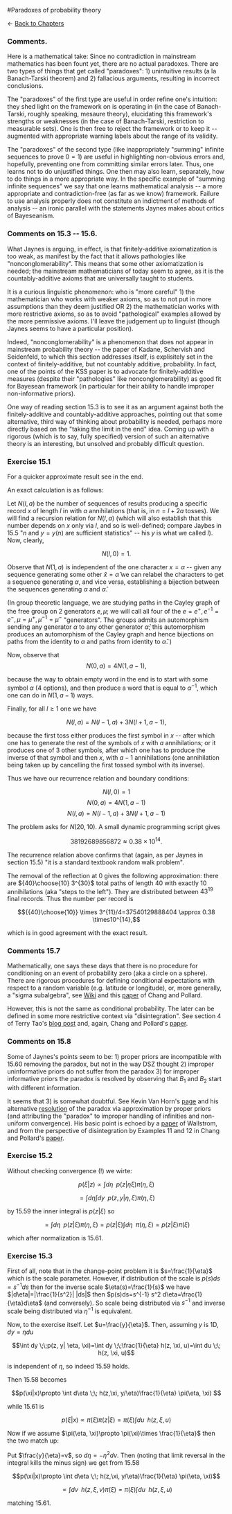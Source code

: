 #Paradoxes of probability theory

$\leftarrow$ [Back to Chapters](./index.html)


### Comments.

Here is a mathematical take: Since no contradiction in mainstream mathematics has been fount yet, there are no actual paradoxes. There are two types of things that get called "paradoxes": 1) unintuitive results (a la Banach-Tarski theorem) and 2) fallacious arguments, resulting in incorrect conclusions.

The "paradoxes" of the first type are useful in order refine one's intuition: they shed light on the framework on is operating in (in the case of Banach-Tarski, roughly speaking, mesaure theory), elucidating this framework's strengths or weaknesses (in the case of Banach-Tarski, restriction to measurable sets). One is then free to reject the framework or to keep it -- augmented with appropriate warning labels about the range of its validity.

The "paradoxes" of the second type (like inappropriately "summing" infinite sequences to prove $0=1$) are useful in highlighting non-obvious errors and, hopefully, preventing one from committing similar errors later.
Thus, one learns not to do unjustified things. One then may also learn, separately, how to do things in a more appropriate way. In the specific example of "summing infinite sequences" we say that one learns mathematical analysis -- a more appropriate and contradiction-free (as far as we know) framework. Failure to use analysis properly does not constitute an indictment of methods of analysis -- an ironic  parallel with the statements Jaynes makes about critics of Bayeseanism.  
 
### Comments on 15.3 -- 15.6.
 
 
What Jaynes is arguing, in effect, is that finitely-additive axiomatization is too weak, as manifest by the fact that it allows pathologies like "nonconglomerability". This means that some other axiomatization is needed; the mainstream mathematicians of today seem to agree, as it is the countably-additive axioms that are universally taught to students. 

It is a curious linguistic phenomenon: who is "more careful" 1) the mathematician who works with weaker axioms, so as to not put in more assumptions than they deem justified OR 2) the mathematician works with more restrictive axioms, so as to avoid "pathological" examples allowed by the more permissive axioms. I'll leave the judgement up to linguist (though Jaynes seems to have a particular position). 

Indeed, "nonconglomerability" is a phenomenon that does not appear in mainstream probability theory -- the paper of Kadane, Schervish and Seidenfeld, to which this section addresses itself, is explisitely set in the context of finitely-additive, but not countably additive,  probability. In fact, one of the points of the KSS paper is to advocate for finitely-additive measures (despite their "pathologies" like nonconglomerability) as good fit for Bayesean framework (in particular for their ability to handle improper non-informative priors). 
 
One way of reading section 15.3 is to see it as an argument against both the finitely-additive and countably-additive approaches, pointing out that some alternative, third way of thinking about probability is needed, perhaps more directly based on the "taking the limit in the end" idea. Coming up with a rigorous (which is to say, fully specified) version of such an alternative theory is an interesting, but unsolved and probably difficult question. 
 
 
### Exercise 15.1
 
 
For a quicker approximate result see in the end.

 
An exact calculation is as follows:
 
 
Let $N(l, a)$ be the number of sequences of results producing a specific record $x$ of length $l$ in with $a$ annihilations (that is, in $n=l+2a$ tosses). We will find a recursion relation for $N(l, a)$ (which will also establish that this number depends on $x$ only via $l$, and so is well-defined; compare Jaybes in 15.5 "$n$ and $y = y(n)$ are sufficient statistics" -- his $y$ is what we called $l$). Now, clearly, 
 
 $$N(l, 0)=1.$$
 
Observe that $N(1, a)$ is independent of the one character $x=\alpha$ -- given any sequence generating some other $\hat{x}=\hat{\alpha}$ we can relabel the characters to get a sequence generating $\alpha$, and vice versa, establishing a bijection between the sequences generating $\alpha$ and $\hat{\alpha}$. 
 
(In group theoretic language, we are studying paths in the Cayley graph of the free group on 2 generators $e, \mu$; we will call all four of the $e=e^+, e^{-1}=e^-, \mu=\mu^+, \mu^{-1}=\mu^-$ "generators". The groups admits an automorphism sending any generator $\alpha$ to any other generator $\hat{\alpha}$; this automorphism produces an automorphism of the Cayley graph and hence bijections on paths from the identity to $\alpha$ and paths from identity to $\hat{\alpha}$. )
 
 
Now, observe that 
$$N(0, a)=4N(1, a-1),$$
  
because the way to obtain empty word in the end is to start with some symbol $\alpha$ (4 options), and then produce a word that is equal to $\alpha^{-1}$, which one can do in $N(1, a-1)$ ways. 
  
Finally, for all $l\geq 1$ one we have
  
$$N(l, a)=N(l-1, a)+3N(l+1, a-1),$$
  
because the first toss either produces the first symbol in $x$ -- after which one has to generate the rest of the symbols of $x$ with $a$ annihilations; or it produces one of 3 other symbols, after which one has to produce the inverse of that symbol and then $x$, with $a-1$ annihilations  (one annihilation being taken up by cancelling the first tossed symbol with its inverse).
  
Thus we have our recurrence relation and boundary conditions:
 
$$N(l, 0)=1$$
$$N(0, a)=4N(1, a-1)$$
$$N(l, a)=N(l-1, a)+3N(l+1, a-1)$$

<!---(Note that if we but $N(l, a)=N(|l|, a)$ for $l<0$ the relation in second line becomes identical with the one on the third line. But the coefficients 3 and 1 are switched on last line for negative $l$)--->

The problem asks for $N(20, 10)$. A small dynamic programming script gives  

$$38 192 689 856 872\approx0.38\times10^{14}.$$

The recurrence relation above confirms that (again, as per Jaynes in section 15.5) "it is a standard textbook random walk problem".


The removal of the reflection at 0 gives the following approximation: there are ${40}\choose{10} 3^{30}$ total paths of length $40$ with exactly $10$ annihilations (aka "steps to the left"). They are distributed between $4 3^{19}$ final records. Thus the number per record is 

$${{40}\choose{10}} \times 3^{11}/4=37540129888404 \approx 0.38 \times10^{14},$$

which is in good agreement with the exact result.

<!---(then $N(l, a)=N(|l|, a)$ corresponds to removing the reflective boundary at $l=0$ -- but of course the probability of increase for positive $l$ is now the probability of  decrease for negative $l$ )--->

### Comments 15.7

Mathematically, one says these days that there is no procedure for conditioning on an event of probability zero (aka a circle on a sphere). There are rigorous procedures for defining conditional expectations with respect to a random variable (e.g. latitude or longitude), or, more generally, a "sigma subalgebra", see [Wiki](https://en.wikipedia.org/wiki/Conditional_expectation#Formal_definition) and this [paper](http://www.stat.yale.edu/~jtc5/papers/ConditioningAsDisintegration.pdf) of Chang and Pollard.

However, this is not the same as conditional probability. The later can be defined in some more restrictive context via "disintegration". See section 4 of Terry Tao's [blog post](https://terrytao.wordpress.com/2010/01/01/254a-notes-0-a-review-of-probability-theory/) and, again, Chang and Pollard's [paper](http://www.stat.yale.edu/~jtc5/papers/ConditioningAsDisintegration.pdf).



### Comments on 15.8

Some of Jaynes's points seem to be: 1) proper priors are incompatible with 15.60 removing the paradox, but not in the way DSZ thought 2) improper uninformative priors do not suffer from the paradox 3) for improper informative priors the paradox is resolved by observing that $B_1$ and $B_2$ start with different information. 

It seems that 3) is somewhat doubtful. See Kevin Van Horn's [page](http://ksvanhorn.com/bayes/jaynes/node17.html) and his alternative [resolution]( 
http://ksvanhorn.com/bayes/Papers/mp.pdf) of the paradox via approximation by proper priors (and attributing the "paradox" to improper handling of infinities and non-uniform convergence). His basic point is echoed by a [paper](https://arxiv.org/abs/math/0310006) of Wallstrom, and from the perspective of disintegration by Examples 11 and 12 in Chang and Pollard's [paper](http://www.stat.yale.edu/~jtc5/papers/ConditioningAsDisintegration.pdf).




### Exercise 15.2

Without checking convergence (!) we wirte:

$$p(\xi|z) \propto \int d\eta \;\; p(z|\eta \xi) \pi(\eta, \xi)$$

$$= \int d\eta \int dy \;\; p(z, y |\eta, \xi) \pi(\eta, \xi)$$

by 15.59 the inner integral is $p(z| \xi)$ so

$$= \int d\eta  \;\;  p(z| \xi) \pi(\eta, \xi)= p(z| \xi)\int d\eta \;\;  \pi(\eta, \xi)=p(z| \xi) \pi(\xi)$$

which after normalization is 15.61.

### Exercise 15.3

First of all, note that in the change-point problem it is $s=\frac{1}{\eta}$ which is the scale parameter. However, if distribution of the scale is $p(s)ds= s^{-1}ds$ then for the inverse scale $\eta(s)=\frac{1}{s}$ we have $|d\eta|=|\frac{1}{s^2}| |ds|$ then $p(s)ds=s^{-1} s^2 d\eta=\frac{1}{\eta}d\eta$ (and conversely). So scale being distributed via $s^{-1}$  and inverse scale being distributed via $\eta^{-1}$ is equivalent.

Now, to the exercise itself.  Let $u=\frac{y}{\eta}$. Then, assuming $y$ is 1D, $dy =\eta du$

$$\int dy \;\;p(z, y| \eta, \xi)=\int dy \;\;\frac{1}{\eta} h(z, \xi, u)=\int du \;\; h(z, \xi, u)$$

is independent of $\eta$, so indeed 15.59 holds.

Then 15.58 becomes 

$$p(\xi|x)\propto \int d\eta \;\; h(z,\xi, y/\eta)\frac{1}{\eta} \pi(\eta, \xi) $$

while 15.61 is

$$ p(\xi|x) \propto   \pi(\xi) \pi(z|\xi)=\pi(\xi) \int du \;\; h(z, \xi, u)$$

Now if we assume $\pi(\eta, \xi)\propto \pi(\xi)\times \frac{1}{\eta}$ then the two match up:

Put $\frac{y}{\eta}=v$, so $d\eta =-\eta^2 dv$. Then (noting that limit reversal in the integral kills the minus sign) we get from 15.58
 
$$p(\xi|x)\propto \int d\eta \;\; h(z,\xi, y/\eta)\frac{1}{\eta} \pi(\eta, \xi)$$

$$\propto \int dv \;\;  h(z,\xi, v)\pi(\xi)=\pi(\xi) \int du \;\;  h(z,\xi, u)$$


matching 15.61.

<!----### Exercise 15.4

Note, like in Exercise 15.3, that a power law for the scale parameter is the same as a power law (with different power, unless that power is 1) for the inverse scale.

Now:


$$\int d \eta  \;\; h(z, \xi, y/\eta) \eta^{-(k+1)}= \int d s  \;\; h(z, \xi, ys) s^{d}$$
----->


<!----

Links: 

http://ksvanhorn.com/bayes/jaynes/node17.html
http://ksvanhorn.com/bayes/Papers/mp.pdf
https://www.ucl.ac.uk/drupal/site_statistics/sites/statistics/files/rr172.pdf
https://www.stat.ubc.ca/technical-reports-archive/doc/212.pdf

---->
